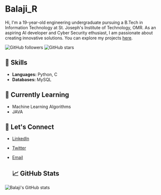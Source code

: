 # Balaji_R

Hi, I'm a 19-year-old engineering undergraduate pursuing a B.Tech in Information Technology at St. Joseph's Institute of Technology, OMR. As an aspiring AI developer and Cyber Security ethusiast, I am passionate about creating innovative solutions. You can explore my projects [here](#).

![GitHub followers](https://img.shields.io/github/followers/CodeExplorer-23?label=Follow&style=social) ![GitHub stars](https://img.shields.io/github/stars/your-github-username?affiliations=OWNER%2CCOLLABORATOR%2CORGANIZATION_MEMBER&style=social)

## 🔧 Skills
- **Languages:** Python, C
- **Databases:** MySQL

## 🌱 Currently Learning
- Machine Learning Algorithms
- JAVA

## 💬 Let's Connect
- [LinkedIn](https://www.linkedin.com/in/balaji-ramu-437b51290/)
- [Twitter](https://twitter.com/your-twitter-username)
- [Email](mailto:balajiramu23@gmail.com)

  ## 📈 GitHub Stats
![Balaji's GitHub stats](https://github-readme-stats.vercel.app/api?username=CodeExplorer-23&show_icons=true&theme=radical)
